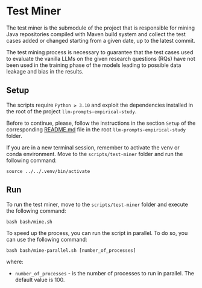 # Test Miner

The test miner is the submodule of the project that is responsible for mining Java repositories compiled with Maven build system
and collect the test cases added or changed starting from a given date, up to the latest commit.

The test mining process is necessary to guarantee that the test cases used to evaluate the vanilla LLMs on the given research
questions (RQs) have not been used in the training phase of the models leading to possible data leakage and bias in the results.

## Setup

The scripts require `Python ≥ 3.10` and exploit the dependencies installed in the root of the project `llm-prompts-empirical-study`.

Before to continue, please, follow the instructions in the section `Setup` of the corresponding [README.md](../../README.md) file
in the root `llm-prompts-empirical-study` folder.

If you are in a new terminal session, remember to activate the venv or conda environment. Move to the `scripts/test-miner` folder and run the following command:

```shell
source ../../.venv/bin/activate
```

## Run

To run the test miner, move to the `scripts/test-miner` folder and execute the following command:

```shell
bash bash/mine.sh
```

To speed up the process, you can run the script in parallel. To do so, you can use the following command:

```shell
bash bash/mine-parallel.sh [number_of_processes]
```

where:

* `number_of_processes` - is the number of processes to run in parallel. The default value is 100.
